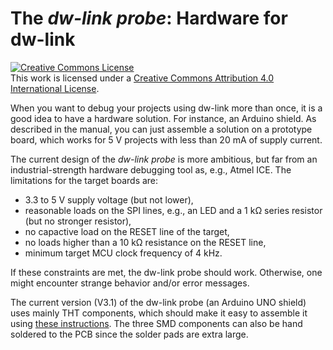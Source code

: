 # The *dw-link probe*: Hardware for dw-link

<a rel="license" href="http://creativecommons.org/licenses/by/4.0/"><img alt="Creative Commons License" style="border-width:0" src="https://i.creativecommons.org/l/by/4.0/88x31.png" /></a><br />This work is licensed under a <a rel="license" href="http://creativecommons.org/licenses/by/4.0/">Creative Commons Attribution 4.0 International License</a>.

When you want to debug  your projects using dw-link more than once, it is a good idea to have a hardware solution. For instance, an Arduino shield. As described in the manual, you can just assemble a solution on a prototype board, which works for 5 V projects with less than 20 mA of supply current. 

The current design of the *dw-link probe* is more ambitious, but far from an industrial-strength hardware debugging tool as, e.g., Atmel ICE. The limitations for the target boards are:

* 3.3 to 5 V supply voltage (but not lower),
* reasonable loads on the SPI lines, e.g., an LED and a 1 kΩ series resistor (but no stronger resistor),
* no capactive load on the RESET line of the target,
* no loads higher than a 10 kΩ resistance on the RESET line,
* minimum target MCU clock frequency of 4 kHz.

If these constraints are met, the dw-link probe should work.  Otherwise, one might encounter strange behavior and/or error messages. 

The current version (V3.1) of the dw-link probe (an Arduino UNO shield) uses mainly THT components, which should make it easy to assemble it using [these instructions](assembly.md). The three SMD components can also be hand soldered to the PCB since the solder pads are extra large. 

